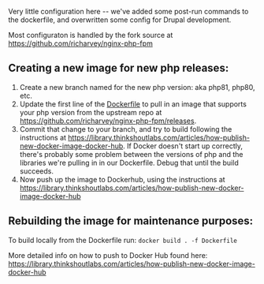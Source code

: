 Very little configuration here -- we've added some post-run commands to the dockerfile, and overwritten some config for Drupal development.

Most configuraton is handled by the fork source at https://github.com/richarvey/nginx-php-fpm

## Creating a new image for new php releases:
1. Create a new branch named for the new php version: aka php81, php80, etc.
2. Update the first line of the [Dockerfile](https://github.com/thinkshout/nginx-php-fpm/blob/php74/Dockerfile) to pull in an image that supports your php version from the upstream repo at https://github.com/richarvey/nginx-php-fpm/releases. 
3. Commit that change to your branch, and try to build following the instructions at https://library.thinkshoutlabs.com/articles/how-publish-new-docker-image-docker-hub. If Docker doesn't start up correctly, there's probably some problem between the versions of php and the libraries we're pulling in in our Dockerfile. Debug that until the build succeeds.
4. Now push up the image to Dockerhub, using the instructions at https://library.thinkshoutlabs.com/articles/how-publish-new-docker-image-docker-hub

## Rebuilding the image for maintenance purposes:
To build locally from the Dockerfile run:
`docker build . -f Dockerfile`

More detailed info on how to push to Docker Hub found here: https://library.thinkshoutlabs.com/articles/how-publish-new-docker-image-docker-hub
